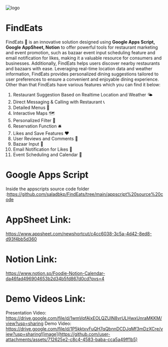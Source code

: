 ![logo](https://github.com/user-attachments/assets/8a34be6c-4bdb-489b-9189-2a94187a4ab4)
# FindEats
FindEats :fork_and_knife: is an innovative solution designed using **Google Apps Script, Google AppSheet, Notion** to offer powerful tools for restaurant marketing and event promotion, such as bazaar event input scheduling feature and email notification for likes, making it a valuable resource for consumers and businesses. Additionally, FindEats helps users discover nearby restaurants and bazaars with ease. Leveraging real-time location data and weather information, FindEats provides personalized dining suggestions tailored to user preferences to ensure a convenient and enjoyable dining experience. Other than that FindEats have various features which you can find it below:

1. Restaurant Suggestion Based on Realtime Location and Weather :sun_behind_small_cloud:
2. Direct Messaging & Calling with Restaurant :telephone_receiver:
3. Detailed Menus :ledger:
4. Interactive Maps :world_map:
5. Personalized Filter :100:
6. Reservation Function :bellhop_bell:
7. Likes and Save Features :heart:
8. User Reviews and Comments :speak_no_evil:
9. Bazaar Input :loudspeaker:
10. Email Notification for Likes :email:
11. Event Scheduling and Calendar :calendar:
    

# Google Apps Script 
Inside the appscripts source code folder :https://github.com/saladbkp/FindEats/tree/main/appscript%20source%20code
# AppSheet Link: 
https://www.appsheet.com/newshortcut/c4cc6038-3c5a-4d42-8ed8-d93f4bb5d360
# Notion Link: 
https://www.notion.so/Foodie-Notion-Calendar-da46fad496904653b2d34b5fd867d0cd?pvs=4 
# Demo Videos Link:
Presentation Video: https://drive.google.com/file/d/1wmVqfAlxEOLQZUlN8vrULHwxUnraMKKM/view?usp=sharing 
Demo Video: https://drive.google.com/file/d/1P5kktxvFuQH7qQbnnDCDJqMf3mDzXCre/view?usp=sharing![image](https://github.com/user-attachments/assets/712625e2-c8c4-4583-baba-cca5a49ff1b5)



